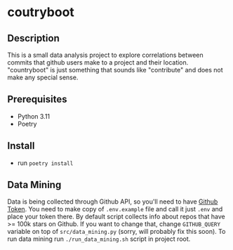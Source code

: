 # coutryboot

## Description
This is a small data analysis project to explore correlations
between commits that github users make to a project and their location.
"countryboot" is just something that sounds like "contribute"
and does not make any special sense.

## Prerequisites
- Python 3.11
- Poetry

## Install
- run `poetry install`

## Data Mining
Data is being collected through Github API, so you'll need to have [Github Token](https://docs.github.com/en/authentication/keeping-your-account-and-data-secure/creating-a-personal-access-token).
You need to make copy of `.env.example` file and call it just `.env` and place your token there.
By default script collects info about repos that have >= 100k stars on Github.
If you want to change that, change `GITHUB_QUERY` variable on top of `src/data_mining.py` (sorry, will probably fix this soon).
To run data mining run `./run_data_mining.sh` script in project root.
